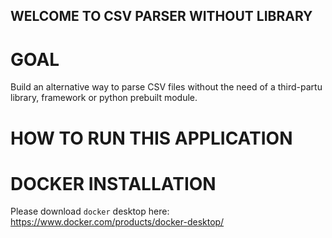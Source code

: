 ## WELCOME TO CSV PARSER WITHOUT LIBRARY

# GOAL

Build an alternative way to parse CSV files without the need of a third-partu library, framework or python prebuilt module.

# HOW TO RUN THIS APPLICATION

# DOCKER INSTALLATION

Please download `docker` desktop here: https://www.docker.com/products/docker-desktop/
